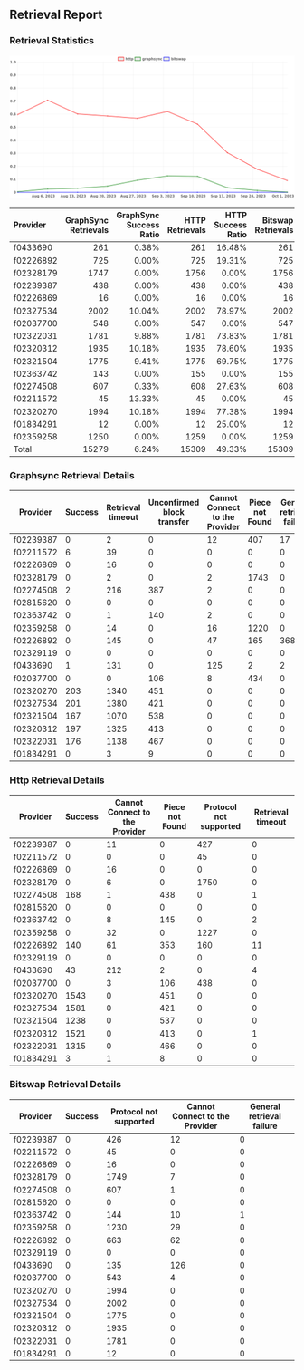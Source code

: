 ## Retrieval Report
### Retrieval Statistics
<img src="https://raw.githubusercontent.com/data-preservation-programs/filplus-checker-assets/main/filecoin-project/filecoin-plus-large-datasets/issues/2084/1696734853462.png"/>

| Provider  | GraphSync Retrievals | GraphSync Success Ratio | HTTP Retrievals | HTTP Success Ratio | Bitswap Retrievals | Bitswap Success Ratio |
| :-------- | -------------------: | ----------------------: | --------------: | -----------------: | -----------------: | --------------------: |
| f0433690  |                  261 |                   0.38% |             261 |             16.48% |                261 |                 0.00% |
| f02226892 |                  725 |                   0.00% |             725 |             19.31% |                725 |                 0.00% |
| f02328179 |                 1747 |                   0.00% |            1756 |              0.00% |               1756 |                 0.00% |
| f02239387 |                  438 |                   0.00% |             438 |              0.00% |                438 |                 0.00% |
| f02226869 |                   16 |                   0.00% |              16 |              0.00% |                 16 |                 0.00% |
| f02327534 |                 2002 |                  10.04% |            2002 |             78.97% |               2002 |                 0.00% |
| f02037700 |                  548 |                   0.00% |             547 |              0.00% |                547 |                 0.00% |
| f02322031 |                 1781 |                   9.88% |            1781 |             73.83% |               1781 |                 0.00% |
| f02320312 |                 1935 |                  10.18% |            1935 |             78.60% |               1935 |                 0.00% |
| f02321504 |                 1775 |                   9.41% |            1775 |             69.75% |               1775 |                 0.00% |
| f02363742 |                  143 |                   0.00% |             155 |              0.00% |                155 |                 0.00% |
| f02274508 |                  607 |                   0.33% |             608 |             27.63% |                608 |                 0.00% |
| f02211572 |                   45 |                  13.33% |              45 |              0.00% |                 45 |                 0.00% |
| f02320270 |                 1994 |                  10.18% |            1994 |             77.38% |               1994 |                 0.00% |
| f01834291 |                   12 |                   0.00% |              12 |             25.00% |                 12 |                 0.00% |
| f02359258 |                 1250 |                   0.00% |            1259 |              0.00% |               1259 |                 0.00% |
| Total     |                15279 |                   6.24% |           15309 |             49.33% |              15309 |                 0.00% |

### Graphsync Retrieval Details
| Provider  | Success | Retrieval timeout | Unconfirmed block transfer | Cannot Connect to the Provider | Piece not Found | General retrieval failure |
| --------- | ------- | ----------------- | -------------------------- | ------------------------------ | --------------- | ------------------------- |
| f02239387 | 0       | 2                 | 0                          | 12                             | 407             | 17                        |
| f02211572 | 6       | 39                | 0                          | 0                              | 0               | 0                         |
| f02226869 | 0       | 16                | 0                          | 0                              | 0               | 0                         |
| f02328179 | 0       | 2                 | 0                          | 2                              | 1743            | 0                         |
| f02274508 | 2       | 216               | 387                        | 2                              | 0               | 0                         |
| f02815620 | 0       | 0                 | 0                          | 0                              | 0               | 0                         |
| f02363742 | 0       | 1                 | 140                        | 2                              | 0               | 0                         |
| f02359258 | 0       | 14                | 0                          | 16                             | 1220            | 0                         |
| f02226892 | 0       | 145               | 0                          | 47                             | 165             | 368                       |
| f02329119 | 0       | 0                 | 0                          | 0                              | 0               | 0                         |
| f0433690  | 1       | 131               | 0                          | 125                            | 2               | 2                         |
| f02037700 | 0       | 0                 | 106                        | 8                              | 434             | 0                         |
| f02320270 | 203     | 1340              | 451                        | 0                              | 0               | 0                         |
| f02327534 | 201     | 1380              | 421                        | 0                              | 0               | 0                         |
| f02321504 | 167     | 1070              | 538                        | 0                              | 0               | 0                         |
| f02320312 | 197     | 1325              | 413                        | 0                              | 0               | 0                         |
| f02322031 | 176     | 1138              | 467                        | 0                              | 0               | 0                         |
| f01834291 | 0       | 3                 | 9                          | 0                              | 0               | 0                         |

### Http Retrieval Details
| Provider  | Success | Cannot Connect to the Provider | Piece not Found | Protocol not supported | Retrieval timeout |
| --------- | ------- | ------------------------------ | --------------- | ---------------------- | ----------------- |
| f02239387 | 0       | 11                             | 0               | 427                    | 0                 |
| f02211572 | 0       | 0                              | 0               | 45                     | 0                 |
| f02226869 | 0       | 16                             | 0               | 0                      | 0                 |
| f02328179 | 0       | 6                              | 0               | 1750                   | 0                 |
| f02274508 | 168     | 1                              | 438             | 0                      | 1                 |
| f02815620 | 0       | 0                              | 0               | 0                      | 0                 |
| f02363742 | 0       | 8                              | 145             | 0                      | 2                 |
| f02359258 | 0       | 32                             | 0               | 1227                   | 0                 |
| f02226892 | 140     | 61                             | 353             | 160                    | 11                |
| f02329119 | 0       | 0                              | 0               | 0                      | 0                 |
| f0433690  | 43      | 212                            | 2               | 0                      | 4                 |
| f02037700 | 0       | 3                              | 106             | 438                    | 0                 |
| f02320270 | 1543    | 0                              | 451             | 0                      | 0                 |
| f02327534 | 1581    | 0                              | 421             | 0                      | 0                 |
| f02321504 | 1238    | 0                              | 537             | 0                      | 0                 |
| f02320312 | 1521    | 0                              | 413             | 0                      | 1                 |
| f02322031 | 1315    | 0                              | 466             | 0                      | 0                 |
| f01834291 | 3       | 1                              | 8               | 0                      | 0                 |

### Bitswap Retrieval Details
| Provider  | Success | Protocol not supported | Cannot Connect to the Provider | General retrieval failure |
| --------- | ------- | ---------------------- | ------------------------------ | ------------------------- |
| f02239387 | 0       | 426                    | 12                             | 0                         |
| f02211572 | 0       | 45                     | 0                              | 0                         |
| f02226869 | 0       | 16                     | 0                              | 0                         |
| f02328179 | 0       | 1749                   | 7                              | 0                         |
| f02274508 | 0       | 607                    | 1                              | 0                         |
| f02815620 | 0       | 0                      | 0                              | 0                         |
| f02363742 | 0       | 144                    | 10                             | 1                         |
| f02359258 | 0       | 1230                   | 29                             | 0                         |
| f02226892 | 0       | 663                    | 62                             | 0                         |
| f02329119 | 0       | 0                      | 0                              | 0                         |
| f0433690  | 0       | 135                    | 126                            | 0                         |
| f02037700 | 0       | 543                    | 4                              | 0                         |
| f02320270 | 0       | 1994                   | 0                              | 0                         |
| f02327534 | 0       | 2002                   | 0                              | 0                         |
| f02321504 | 0       | 1775                   | 0                              | 0                         |
| f02320312 | 0       | 1935                   | 0                              | 0                         |
| f02322031 | 0       | 1781                   | 0                              | 0                         |
| f01834291 | 0       | 12                     | 0                              | 0                         |
